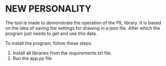 # NEW PERSONALITY
The tool is made to demonstrate the operation of the PIL library. It is based on the idea of saving the settings for drawing in a json file. After which the program just needs to get and use this data.

To install the program, follow these steps:
1. Install all libraries from the requirements.txt file.
2. Run the app.py file
